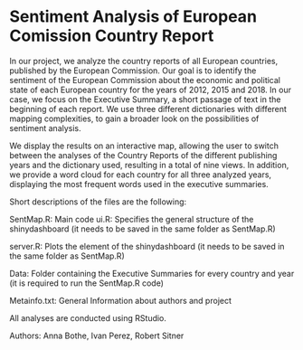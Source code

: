 # Sentiment Analysis of European Comission Country Report

In our project, we analyze the country reports of all European countries, published by the European Commission. Our goal is to identify the sentiment of the European Commission about the economic and political state of each European country for the years of 2012, 2015 and 2018. In our case, we focus on the Executive Summary, a short passage of text in the beginning of each report. We use three different dictionaries with different mapping complexities, to gain a broader look on the possibilities of sentiment analysis.

We display the results on an interactive map, allowing the user to switch between the analyses of the Country Reports of the different publishing years and the dictionary used, resulting in a total of nine views. In addition, we provide a word cloud for each country for all three analyzed years, displaying the most frequent words used in the executive summaries.

Short descriptions of the files are the following:

SentMap.R: Main code
ui.R: Specifies the general structure of the shinydashboard (it needs to be saved in the same folder as SentMap.R)

server.R: Plots the element of the shinydashboard (it needs to be saved in the same folder as SentMap.R)

Data: Folder containing the Executive Summaries for every country and year (it is required to run the SentMap.R code)

Metainfo.txt: General Information about authors and project

All analyses are conducted using RStudio.

Authors: Anna Bothe, Ivan Perez, Robert Sitner

